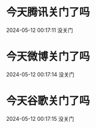 # 今天腾讯关门了吗

2024-05-12 00:17:11 没关门

# 今天微博关门了吗

2024-05-12 00:17:14 没关门

# 今天谷歌关门了吗

2024-05-12 00:17:15 没关门

